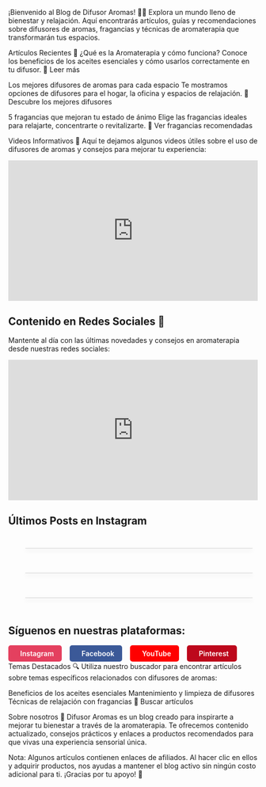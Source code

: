 ¡Bienvenido al Blog de Difusor Aromas! 🌿✨
Explora un mundo lleno de bienestar y relajación. Aquí encontrarás artículos, guías y recomendaciones sobre difusores de aromas, fragancias y técnicas de aromaterapia que transformarán tus espacios.

Artículos Recientes 📝
¿Qué es la Aromaterapia y cómo funciona?
Conoce los beneficios de los aceites esenciales y cómo usarlos correctamente en tu difusor.
🔗 Leer más

Los mejores difusores de aromas para cada espacio
Te mostramos opciones de difusores para el hogar, la oficina y espacios de relajación.
🔗 Descubre los mejores difusores

5 fragancias que mejoran tu estado de ánimo
Elige las fragancias ideales para relajarte, concentrarte o revitalizarte.
🔗 Ver fragancias recomendadas

Videos Informativos 🎥
Aquí te dejamos algunos videos útiles sobre el uso de difusores de aromas y consejos para mejorar tu experiencia:

  <div class="video-container">
    <iframe src="https://www.youtube.com/embed/DwDpfKCDabU?si=nTziZfC1CF8g8Y4r" 
            title="YouTube video player" 
            allow="accelerometer; autoplay; clipboard-write; encrypted-media; gyroscope; picture-in-picture; web-share" 
            referrerpolicy="strict-origin-when-cross-origin" 
            allowfullscreen>
    </iframe>
  </div>

  <!-- Contenido en Redes Sociales -->
  <h2>Contenido en Redes Sociales 📸</h2>
  <p>Mantente al día con las últimas novedades y consejos en aromaterapia desde nuestras redes sociales:</p>

  <!-- Segundo video -->
  <div class="video-container">
    <iframe src="https://www.youtube.com/embed/JvDPDERJmpw?si=0v9c0G-pZoiiIazT" 
            title="YouTube video player" 
            allow="accelerometer; autoplay; clipboard-write; encrypted-media; gyroscope; picture-in-picture; web-share" 
            referrerpolicy="strict-origin-when-cross-origin" 
            allowfullscreen>
    </iframe>
  </div>


 <h2>Últimos Posts en Instagram</h2>
  <section class="instagram-feed">
  <!-- Difusor estilo moderno de Neom Organics -->
    <blockquote class="instagram-media"
      data-instgrm-permalink="https://www.instagram.com/p/C3qZRW7r4fl/" 
      data-instgrm-version="14">
    </blockquote>
<!-- Difusor ultrasónico de Aromatherapy Associates -->
    <blockquote class="instagram-media"
      data-instgrm-permalink="https://www.instagram.com/p/DA0rz7sO3xB/" 
      data-instgrm-version="14">
    </blockquote>
<!-- Kit difusor esencial de Young Living -->
    <blockquote class="instagram-media"
      data-instgrm-permalink="https://www.instagram.com/p/DFdTZtavf4i/" 
      data-instgrm-version="14">
    </blockquote>

  </section>

  <!-- Script oficial para renderizar los embeds de Instagram -->
  <script async defer src="https://www.instagram.com/embed.js"></script>

  <h2>Síguenos en nuestras plataformas:</h2>
  <div class="social-container">
    <a href="https://www.instagram.com/elsaltoweb/" class="social-button btn-instagram">
      <span class="i-ri-instagram-line"></span> Instagram
    </a>
    <a href="https://www.facebook.com/difusor.aromas.2023" class="social-button btn-facebook">
      <span class="i-ri-facebook-fill"></span> Facebook
    </a>
    <a href="https://www.youtube.com/channel/difusoraromas" class="social-button btn-youtube">
      <span class="i-simple-icons-youtube"></span> YouTube
    </a>
    <a href="https://www.pinterest.com/difusoraromas" class="social-button btn-pinterest">
      <span class="i-simple-icons-pinterest"></span> Pinterest
    </a>
  </div>
Temas Destacados 🔍
Utiliza nuestro buscador para encontrar artículos sobre temas específicos relacionados con difusores de aromas:

Beneficios de los aceites esenciales
Mantenimiento y limpieza de difusores
Técnicas de relajación con fragancias
🔗 Buscar artículos

Sobre nosotros 🏡
Difusor Aromas es un blog creado para inspirarte a mejorar tu bienestar a través de la aromaterapia. Te ofrecemos contenido actualizado, consejos prácticos y enlaces a productos recomendados para que vivas una experiencia sensorial única.

Nota: Algunos artículos contienen enlaces de afiliados. Al hacer clic en ellos y adquirir productos, nos ayudas a mantener el blog activo sin ningún costo adicional para ti. ¡Gracias por tu apoyo! 💚


 <style>
    /* Contenedor responsivo para videos 16:9 */
    .video-container {
      position: relative;
      padding-bottom: 56.25%; /* (9 / 16) * 100 */
      height: 0;
      overflow: hidden;
      max-width: 100%;
    }

    /* El iframe se posiciona de forma absoluta y ocupa el 100% del contenedor */
    .video-container iframe {
      position: absolute;
      top: 0;
      left: 0;
      width: 100%;
      height: 100%;
      border: 0;
    }

       /* Contenedor principal de botones */
    .social-container {
      display: flex;
      gap: 1rem;
      flex-wrap: wrap;
      align-items: center;
      margin-top: 1rem;
    }

    /* Estilo base para todos los botones */
    .social-button {
      display: inline-flex;
      align-items: center;
      gap: 0.5rem;
      padding: 0.5rem 1rem;
      border-radius: 5px;
      text-decoration: none;
      font-weight: 600;
      transition: background-color 0.3s ease, transform 0.3s ease;
      color: #fff;
    }

    /* Efecto hover general */
    .social-button:hover {
      transform: translateY(-2px);
    }

    /* Instagram */
    .btn-instagram {
      background-color: #E4405F;
    }
    .btn-instagram:hover {
      background-color: #D1354C;
    }

    /* Facebook */
    .btn-facebook {
      background-color: #3b5998;
    }
    .btn-facebook:hover {
      background-color: #2d4373;
    }

    /* YouTube */
    .btn-youtube {
      background-color: #FF0000;
    }
    .btn-youtube:hover {
      background-color: #E50914;
    }

    /* Pinterest */
    .btn-pinterest {
      background-color: #BD081C;
    }
    .btn-pinterest:hover {
      background-color: #A30617;
    }

    /* Opcional: estilo para los iconos, ajusta según la librería que utilices */
    .social-button span {
      font-size: 1.2rem;
      display: inline-flex;
      align-items: center;
    }

      /* Contenedor en grid para la galería de Instagram */
    .instagram-feed {
      display: grid;
      grid-template-columns: repeat(auto-fit, minmax(320px, 1fr));
      gap: 20px;
      padding: 10px;
    }

    /* Opcional: estilos para los blockquotes que albergan los embeds */
    .instagram-media {
      background: #fff;
      border: 1px solid #e6e6e6;
      border-radius: 8px;
      overflow: hidden;
      box-shadow: 0 4px 8px rgba(0, 0, 0, 0.1);
    }
  </style>

